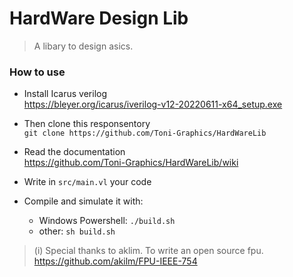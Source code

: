 # HardWare Design Lib

> A libary to design asics.

### How to use

- Install Icarus verilog <br>
https://bleyer.org/icarus/iverilog-v12-20220611-x64_setup.exe

- Then clone this responsentory<br>
`git clone https://github.com/Toni-Graphics/HardWareLib`

- Read the documentation <br>
https://github.com/Toni-Graphics/HardWareLib/wiki

- Write in `src/main.vl` your code

- Compile and simulate it with:
    - Windows Powershell: `./build.sh`
    - other: `sh build.sh`
> (i) Special thanks to aklim. To write an open source fpu. <br>
> https://github.com/akilm/FPU-IEEE-754
